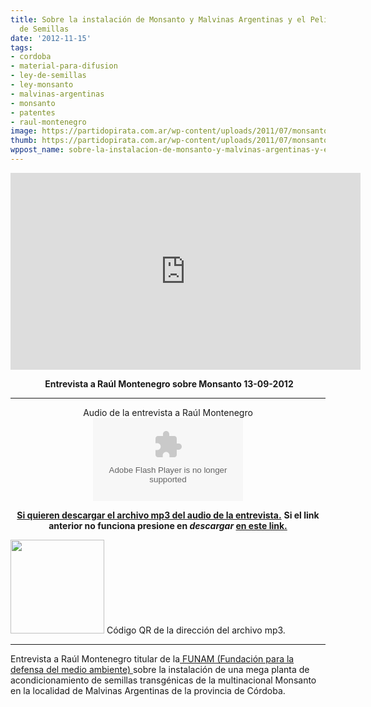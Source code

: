 ```yaml
---
title: Sobre la instalación de Monsanto y Malvinas Argentinas y el Peligro de la Ley
  de Semillas
date: '2012-11-15'
tags:
- cordoba
- material-para-difusion
- ley-de-semillas
- ley-monsanto
- malvinas-argentinas
- monsanto
- patentes
- raul-montenegro
image: https://partidopirata.com.ar/wp-content/uploads/2011/07/monsanto-skull-and-bones1.jpg
thumb: https://partidopirata.com.ar/wp-content/uploads/2011/07/monsanto-skull-and-bones1-150x150.jpg
wppost_name: sobre-la-instalacion-de-monsanto-y-malvinas-argentinas-y-el-peligro-de-la-ley-de-semillas
---
```


<center>
<iframe src="http://www.youtube.com/embed/8NdRkL4F_o8" frameborder="0" width="560" height="315"></iframe></center>
<p style="text-align: center;"> <strong>Entrevista a Raúl Montenegro sobre Monsanto 13-09-2012</strong></p>


<hr />

<center>
Audio de la entrevista a Raúl Montenegro
<object id="player1575350" width="240" height="133" classid="clsid:d27cdb6e-ae6d-11cf-96b8-444553540000" codebase="http://download.macromedia.com/pub/shockwave/cabs/flash/swflash.cab#version=6,0,40,0"><param name="AllowScriptAccess" value="always" /><param name="allowFullScreen" value="true" /><param name="wmode" value="transparent" /><param name="src" value="http://www.ivoox.com/playerivoox_ee_1575350_1.html" /><param name="allowfullscreen" value="true" /><param name="allowscriptaccess" value="always" /><embed id="player1575350" width="240" height="133" type="application/x-shockwave-flash" src="http://www.ivoox.com/playerivoox_ee_1575350_1.html" AllowScriptAccess="always" allowFullScreen="true" wmode="transparent" allowfullscreen="true" allowscriptaccess="always" /></object></center>
<p style="text-align: center;"><strong><a href="http://www.ivoox.com/entrevista-a-raul-montenegro-sobre-monsanto-13-09-2012_md_1575350_1.mp3" target="_blank">Si quieren descargar el archivo mp3 del audio de la entrevista.</a></strong>
<strong> Si el link anterior no funciona presione en <em>descargar</em> <a href="http://www.ivoox.com/entrevista-a-raul-montenegro-sobre-monsanto-13-09-2012-audios-mp3_rf_1575350_1.html" target="_blank">en este link.</a></strong></p>


<a href="https://partidopirata.com.ar/wp-content/uploads/2012/11/chart6.png"><img class="size-full wp-image-7401" title="chart" src="https://partidopirata.com.ar/wp-content/uploads/2012/11/chart6.png" alt="" width="150" height="150" /></a> Código QR de la dirección del archivo mp3.


<hr />

Entrevista a Raúl Montenegro titular de la<a href="http://www.funam.org.ar/" target="_blank"> FUNAM (Fundación para la defensa del medio ambiente) </a>sobre la instalación de una mega planta de acondicionamiento de semillas transgénicas de la multinacional Monsanto en la localidad de Malvinas Argentinas de la provincia de Córdoba.
